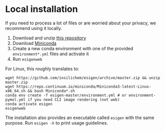 # Local installation

If you need to process a lot of files or are worried about your privacy, we recommend using it locally.

1. Download and unzip [this repository](https://github.com/insilichem/esigen)
2. Download [Miniconda](https://conda.io/miniconda.html)
3. Create a new conda environment with one of the provided `environment*.yml` files and activate it
4. Run `esigenweb`

For Linux, this roughly translates to:

```
wget https://github.com/insilichem/esigen/archive/master.zip && unzip master.zip
wget https://repo.continuum.io/miniconda/Miniconda3-latest-Linux-x86_64.sh && bash Miniconda*.sh
conda env create -f esigen-master/environment.yml # or environment-pymol.yml if you need CLI image rendering (not web)
conda activate esigen
esigenweb
```

The installation also provides an executable called `esigen` with the same purpose. Run `esigen -h` to print usage guidelines.